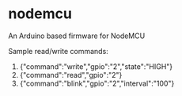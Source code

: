 # nodemcu
An Arduino based firmware for NodeMCU

Sample read/write commands:

1. {\"command\":\"write\",\"gpio\":\"2\",\"state\":\"HIGH\"}
2. {\"command\":\"read\",\"gpio\":\"2\"} 
3. {"command":"blink","gpio":"2","interval":"100"}

